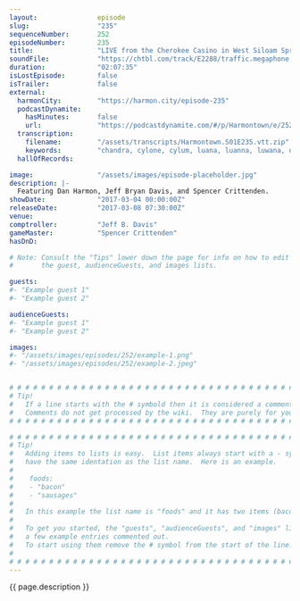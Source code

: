 ```yaml
---
layout:               episode
slug:                 "235"
sequenceNumber:       252
episodeNumber:        235
title:                "LIVE from the Cherokee Casino in West Siloam Springs, OK"
soundFile:            "https://chtbl.com/track/E2288/traffic.megaphone.fm/STA8575453930.mp3"
duration:             "02:07:35"
isLostEpisode:        false
isTrailer:            false
external:
  harmonCity:         "https://harmon.city/episode-235"
  podcastDynamite:
    hasMinutes:       false
    url:              "https://podcastdynamite.com/#/p/Harmontown/e/252/235"
  transcription:
    filename:         "/assets/transcripts/Harmontown.S01E235.vtt.zip"
    keywords:         "chandra, cylone, cylum, luana, luanna, luwana, ossio, lacey, 66, craps, arkansas, cherokee, eden, oklahoma, gamblers, hooker, conor, tulsa, poet, poetry, voltron, blacklisted, inferno, $15, poems"
  hallOfRecords:      

image:                "/assets/images/episode-placeholder.jpg"
description: |-
  Featuring Dan Harmon, Jeff Bryan Davis, and Spencer Crittenden.
showDate:             "2017-03-04 00:00:00Z"
releaseDate:          "2017-03-08 07:30:00Z"
venue:                
comptroller:          "Jeff B. Davis"
gameMaster:           "Spencer Crittenden"
hasDnD:               

# Note: Consult the "Tips" lower down the page for info on how to edit
#       the guest, audienceGuests, and images lists.

guests:
#- "Example guest 1"
#- "Example guest 2"

audienceGuests:
#- "Example guest 1"
#- "Example guest 2"

images:
#- "/assets/images/episodes/252/example-1.png"
#- "/assets/images/episodes/252/example-2.jpeg"


# # # # # # # # # # # # # # # # # # # # # # # # # # # # # # # # # # # # # # # # # # # # #
# Tip!
#   If a line starts with the # symbold then it is considered a comment.
#   Comments do not get processed by the wiki.  They are purely for your information.
# # # # # # # # # # # # # # # # # # # # # # # # # # # # # # # # # # # # # # # # # # # # #

# # # # # # # # # # # # # # # # # # # # # # # # # # # # # # # # # # # # # # # # # # # # #
# Tip!
#   Adding items to lists is easy.  List items always start with a - symbol and have
#   have the same identation as the list name.  Here is an example.
#
#    foods:
#    - "bacon"
#    - "sausages"
#
#   In this example the list name is "foods" and it has two items (bacon, and sausages).
#
#   To get you started, the "guests", "audienceGuests", and "images" lists below have
#   a few example entries commented out.
#   To start using them remove the # symbol from the start of the line.
#
# # # # # # # # # # # # # # # # # # # # # # # # # # # # # # # # # # # # # # # # # # # # #
---
```


<!-- The episode description will be rendered here -->
{{ page.description }}

<!-- Add your content BELOW here -->
<!-- vvvvvvvvvvvvvvvvvvvvvvvvvvv -->




<!-- ^^^^^^^^^^^^^^^^^^^^^^^^^^^ -->
<!-- Add your content ABOVE here -->

<!-- The episode gallery will be rendered here -->
